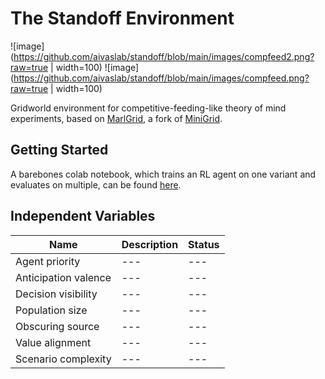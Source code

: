 # The Standoff Environment


![image](https://github.com/aivaslab/standoff/blob/main/images/compfeed2.png?raw=true | width=100) 
![image](https://github.com/aivaslab/standoff/blob/main/images/compfeed.png?raw=true | width=100)

Gridworld environment for competitive-feeding-like theory of mind experiments, based on [MarlGrid](https://github.com/kandouss/marlgrid), a fork of [MiniGrid](https://github.com/Farama-Foundation/gym-minigrid).


## Getting Started

A barebones colab notebook, which trains an RL agent on one variant and evaluates on multiple, can be found [here]().

## Independent Variables

| Name | Description | Status |
|---|---|---|
|Agent priority |---|---|
|Anticipation valence|---|---|
|Decision visibility|---|---|
|Population size|---|---|
|Obscuring source| ---|---|
|Value alignment|---|---|
|Scenario complexity|---|---|

